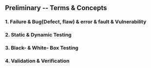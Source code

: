 ## Preliminary -- Terms &  Concepts

### 1. Failure & Bug(Defect, flaw) &  error & fault & Vulnerability 
### 2. Static & Dynamic Testing
### 3. Black- & White- Box Testing
### 4. Validation & Verification

